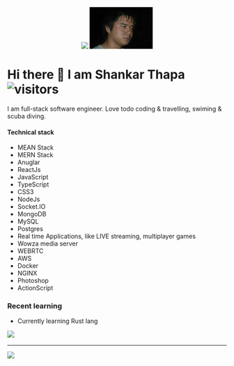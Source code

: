 <div id="header" align="center">
  <img src="https://media.giphy.com/media/M9gbBd9nbDrOTu1Mqx/giphy.gif" width="100"/>
  <img src="smile.gif"/>
</div>

# Hi there 👋 I am Shankar Thapa ![visitors](https://visitor-badge.glitch.me/badge?page_id=shankarthapa.git@github.com:shankarthapa/shankarthapa.git&left_color=green&right_color=red)

<p> I am full-stack software engineer. Love todo coding & travelling, swiming & scuba diving.</p>

#### Technical stack
- MEAN Stack
- MERN Stack
- Anuglar
- ReactJs
- JavaScript
- TypeScript
- CSS3
- NodeJs
- Socket.IO
- MongoDB
- MySQL
- Postgres
- Real time Applications, like LIVE streaming, multiplayer games
- Wowza media server
- WEBRTC
- AWS
- Docker
- NGINX
- Photoshop
- ActionScript

### Recent learning
- Currently learning Rust lang

<img src="https://media0.giphy.com/media/26tn33aiTi1jkl6H6/giphy.gif?cid=790b7611b76b3e24140963d91743ec8febc22dd8bae2d541&rid=giphy.gif&ct=g"/>

---
<img height="180em" src="https://github-readme-stats.vercel.app/api?username=shankarthapa&show_icons=true&hide_border=true&&count_private=true&include_all_commits=true" />

<!--
**shankarthapa/shankarthapa** is a ✨ _special_ ✨ repository because its `README.md` (this file) appears on your GitHub profile.

Here are some ideas to get you started:

- 🔭 I’m currently working on ...
- 🌱 I’m currently learning ...
- 👯 I’m looking to collaborate on ...
- 🤔 I’m looking for help with ...
- 💬 Ask me about ...
- 📫 How to reach me: ...
- 😄 Pronouns: ...
- ⚡ Fun fact: ...
-->
